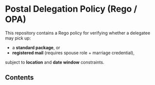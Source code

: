 # Postal Delegation Policy (Rego / OPA)

This repository contains a Rego policy for verifying whether a delegatee may pick up:
- a **standard package**, or
- **registered mail** (requires spouse role + marriage credential),

subject to **location** and **date window** constraints.

## Contents

